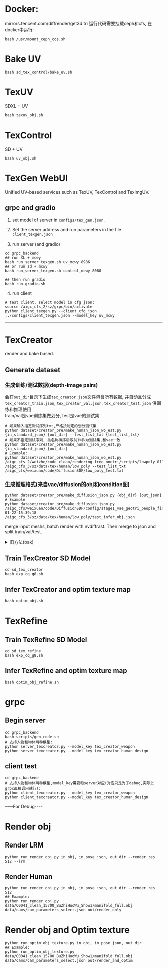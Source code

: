 # Docker:
mirrors.tencent.com/diffrender/get3d:tri
运行代码需要挂载ceph和cfs, 在docker中运行:
```
bash /usr/mount_ceph_cos.sh
```
# Bake UV
```
bash sd_tex_control/bake_uv.sh
```

# TexUV
SDXL + UV
```
bash texuv_obj.sh
```

# TexControl
SD + UV
```
bash uv_obj.sh
```

# TexGen WebUI
Unified UV-based services such as TexUV, TexControl and TexImgUV.

## grpc and gradio
1. set model of server in `configs/tex_gen.json`. 
 
2. Set the server address and run parameters in the file `client_texgen.json`

3. run server (and gradio)

```
cd grpc_backend
## run XL + mcwy
bash run_server_texgen.sh uv_mcwy 8986
## or run sd + mcwy
bash run_server_texgen.sh control_mcwy 8080

## then run gradio
bash run_gradio.sh
```
4. run client

```
# test client, select model in cfg json:
source /aigc_cfs_2/sz/grpc/bin/activate
python client_texgen.py --client_cfg_json ../configs/client_texgen.json --model_key uv_mcwy

```


------


# TexCreator
render and bake based.

## Generate dataset
### 生成训练/测试数据(depth-image pairs)
会在`out_dir`目录下生成`tex_creator.json`文件包含所有数据, 并自动且分成`tex_creator_train.json`, `tex_creator_val.json`, `tex_creator_test.json` 供训练和推理使用   
train/val是vae训练集做划分, test是vae的测试集

```
# 如果输入指定测试序列txt,严格按制定的划分测试集 
python dataset/creator_pre/make_human_json_wo_est.py {in_standard_json} {out_dir} --test_list_txt {test_list_txt}
# 如果不指定测试序列, 按名称排序后取前1%作为测试集,和vae一致
python dataset/creator_pre/make_human_json_wo_est.py {in_standard_json} {out_dir}
# Example:
python dataset/creator_pre/make_human_json_wo_est.py /aigc_cfs_2/weizhe/code_clean/rendering_free_onetri/scripts/lowpoly_0119.json /aigc_cfs_3/sz/data/tex/human/low_poly --test_list_txt /aigc_cfs/weixuan/code/DiffusionSDF/low_poly_test.txt
```

### 生成推理格式(来自vae/diffusion的obj和condition图)

```
python dataset/creator_pre/make_diffusion_json.py {obj_dir} {out_json}
# Example
python dataset/creator_pre/make_diffusion_json.py /aigc_cfs/weixuan/code/DiffusionSDF/config/stage1_vae_geotri_people_finetune_20240119/recon2024-01-22-15:39:18 /aigc_cfs_3/sz/data/tex/human/low_poly/test_infer_obj.json
```

merge input meshs, batch render with nvdiffrast. Then merge to json and split train/val/test. 

<details>
  <summary> 旧方法(bak) </summary>

  ## LRM dataset
  ```
  bash dataset/creator_pre/lrm_objaverse.sh ${diffusion_train_obj_dir} ${diffusion_test_obj_dir} ${out_data_dir}
  # Example
  bash dataset/creator_pre/lrm_objaverse.sh /aigc_cfs/sz/data/tex/diffusion_weapons \ 
  /aigc_cfs/neoshang/code/diffusers_triplane/configs/triplane_conditional_sdfcolor_objaverse_kl_v0.0.0/triplane_2023-12-21-20:39:16 \ 
  /aigc_cfs/sz/data/tex/objaverse_weapon
  ```

  ## Human dataset
  ```
  bash dataset/pre_render.sh ${diffusion_obj_dir} ${out_data_dir}
  # Example
  bash dataset/pre_render.sh /apdcephfs_cq3/share_2909871/shenzhou/proj/DiffusionSDF/config/sz_diffusion_4096_v0_test/recon2023-12-06-15:46:04 /apdcephfs_cq8/share_2909871/shenzhou/data/tex_refine/debug
  ```
</details>



## Train TexCreator SD Model
```
cd sd_tex_creator
bash exp_cq_g8.sh
```
## Infer TexCreator and optim texture map 
```
bash optim_obj.sh
```


# TexRefine
## Train TexRefine SD Model
```
cd sd_tex_refine
bash exp_cq_g8.sh
```

## Infer TexRefine and optim texture map
```
bash optim_obj_refine.sh
```

# grpc
## Begin server
```
cd grpc_backend
bash scripts/gen_code.sh
# 支持人物和物体两种模型:
python server_texcreator.py --model_key tex_creator_weapon
python server_texcreator.py --model_key tex_creator_human_design
```
## client test
```
cd grpc_backend
# 支持人物和物体两种模型,model_key需要和server对应(对应只是为了debug,实际上grpc直接调用就行):
python client_texcreator.py --model_key tex_creator_weapon
python client_texcreator.py --model_key tex_creator_human_design
```



----For Debug----

# Render obj
## Render LRM
```
python run_render_obj.py in_obj, in_pose_json, out_dir --render_res 512 --lrm
```

## Render Human
```
python run_render_obj.py in_obj, in_pose_json, out_dir --render_res 512
## Example:
python run_render_obj.py data/C0041_clean_15700_BuZhiHuoWu_Show1/manifold_full.obj data/cams/cam_parameters_select.json out/render_only
```

# Render obj and Optim texture
```
python run_optim_obj_texture.py in_obj, in_pose_json, out_dir
## Example:
python run_optim_obj_texture.py data/C0041_clean_15700_BuZhiHuoWu_Show1/manifold_full.obj data/cams/cam_parameters_select.json out/render_and_optim
```